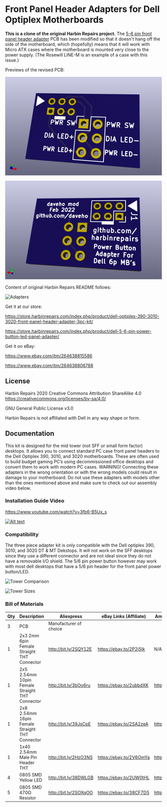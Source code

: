 # Front Panel Header Adapters for Dell Optiplex Motherboards

**This is a clone of the original Harbin Repairs project.** The [5-6 pin front panel
header adapter](Dell%325-6pin%322.0mm%32Front%32Panel%32Header%32Adapter) PCB has been
modified so that it doesn't hang off the side of the motherboard, which
(hopefully) means that it will work with Micro ATX cases where the motherboard
is mounted very close to the power supply. (The Rosewill LINE-M is an
example of a case with this issue.)

Previews of the revised PCB:

![revised 5-6 pin adapter PCB top view](images/redesign_topview.png)

![revised 5-6 pin adapter PCB bottom view](images/redesign_bottomview.png)

Content of original Harbin Repairs README follows:

![Adapters](images/adapters-all.jpg)

Get it at our store:

https://store.harbinrepairs.com/index.php/product/dell-optiplex-390-3010-3020-front-panel-header-adapter-3pc-kit/

https://store.harbinrepairs.com/index.php/product/dell-5-6-pin-power-button-led-panel-adapter/


Get it on eBay:

https://www.ebay.com/itm/264638815586

https://www.ebay.com/itm/264638806788

## License
Harbin Repairs 2020
Creative Commons Attribution ShareAlike 4.0
https://creativecommons.org/licenses/by-sa/4.0/

GNU General Public License v3.0

Harbin Repairs is not affiliated with Dell in any way shape or form.

## Documentation

This kit is designed for the mid tower (not SFF or small form factor) desktops. It allows you to connect standard PC case front panel headers to the Dell Optiplex 390, 3010, and 3020 motherboards. These are often used to build budget gaming PC’s using decommissioned office desktops and convert them to work with modern PC cases. WARNING! Connecting these adapters in the wrong orientation or with the wrong models could result in damage to your motherboard. Do not use these adapters with models other than the ones mentioned above and make sure to check out our assembly video below.

### Installation Guide Video

https://www.youtube.com/watch?v=3fb6-B5Ux_s

[![Alt text](https://img.youtube.com/vi/3fb6-B5Ux_s/0.jpg)](https://www.youtube.com/watch?v=3fb6-B5Ux_s)


### Compatibility

The three piece adapter kit is only compatibile with the Dell optiplex 390, 3010, and 3020 DT & MT Dekstops. It will not work on the SFF desktops since they use a different connector and are not ideal since they do not have a removable I/O shield. The 5/6 pin power button however may work with most dell desktops that have a 5/6 pin header for the front panel power button/LED.

![Tower Comparison](images/compatiblemodels.jpg)

![Tower Sizes](images/towersizes.jpg)


### Bill of Materials

| Qty | Description                                    | Aliexpress             | eBay Links (Affiliate)  | Amazon Links (Affiliate) |
|-----|------------------------------------------------|------------------------|-------------------------|--------------------------|
| 3   | PCB                                            | Manufacturer of choice |                         |                          |
| 1   | 2x3 2mm 6pin Female Straight THT Connector     | http://bit.ly/2SQY12E  | https://ebay.to/2P2j5lk | N/A                      |
| 1   | 2x5 2.54mm 10pin Female Straight THT Connector | http://bit.ly/3bOo6ru  | https://ebay.to/2ubbdXK | https://amzn.to/2u3uMky  |
| 1   | 2x8 2.54mm 16pin Female Straight THT Connector | http://bit.ly/39JsCpE  | https://ebay.to/2SA2zeA | https://amzn.to/2Hwy3Mr  |
| 1   | 1x40 2.54mm Male Pin Header THT                | http://bit.ly/2HzO3NS  | https://ebay.to/2V6OmYa | https://amzn.to/38CYH2a  |
| 4   | 0805 SMD Yellow LED                            | http://bit.ly/38DWLGB  | https://ebay.to/2UW0tHL | https://amzn.to/38CjiUj  |
| 5   | 0805 SMD 470Ω Resistor                         | http://bit.ly/2SOXqOO  | https://ebay.to/38CF7D5 | https://amzn.to/38E2ThY  |
